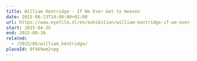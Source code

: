 ```yaml
---
title: William Kentridge - If We Ever Get to Heaven
date: 2015-06-13T14:00:00+01:00
url: https://www.eyefilm.nl/en/exhibition/william-kentridge-if-we-ever-get-to-heaven
start: 2015-04-25
end: 2015-08-30
related:
  - /2015/06/william_kentridge/
placeId: 9f469wm2+pg
---
```

